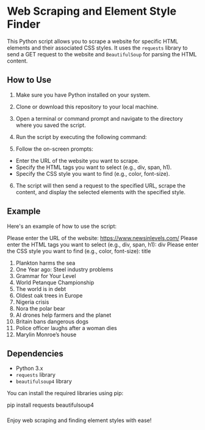 # Web Scraping and Element Style Finder

This Python script allows you to scrape a website for specific HTML elements and their associated CSS styles. It uses the `requests` library to send a GET request to the website and `BeautifulSoup` for parsing the HTML content.

## How to Use

1. Make sure you have Python installed on your system.

2. Clone or download this repository to your local machine.

3. Open a terminal or command prompt and navigate to the directory where you saved the script.

4. Run the script by executing the following command:


5. Follow the on-screen prompts:

- Enter the URL of the website you want to scrape.
- Specify the HTML tags you want to select (e.g., div, span, h1).
- Specify the CSS style you want to find (e.g., color, font-size).

6. The script will then send a request to the specified URL, scrape the content, and display the selected elements with the specified style.

## Example

Here's an example of how to use the script:

Please enter the URL of the website:  https://www.newsinlevels.com/
Please enter the HTML tags you want to select (e.g., div, span, h1):  div
Please enter the CSS style you want to find (e.g., color, font-size):  title

1. Plankton harms the sea
2. One Year ago: Steel industry problems
3. Grammar for Your Level
4. World Petanque Championship
5. The world is in debt
6. Oldest oak trees in Europe
7. Nigeria crisis
8. Nora the polar bear
9. AI drones help farmers and the planet
10. Britain bans dangerous dogs
11. Police officer laughs after a woman dies
12. Marylin Monroe’s house

## Dependencies

- Python 3.x
- `requests` library
- `beautifulsoup4` library

You can install the required libraries using pip:

pip install requests beautifulsoup4

### 
Enjoy web scraping and finding element styles with ease!
